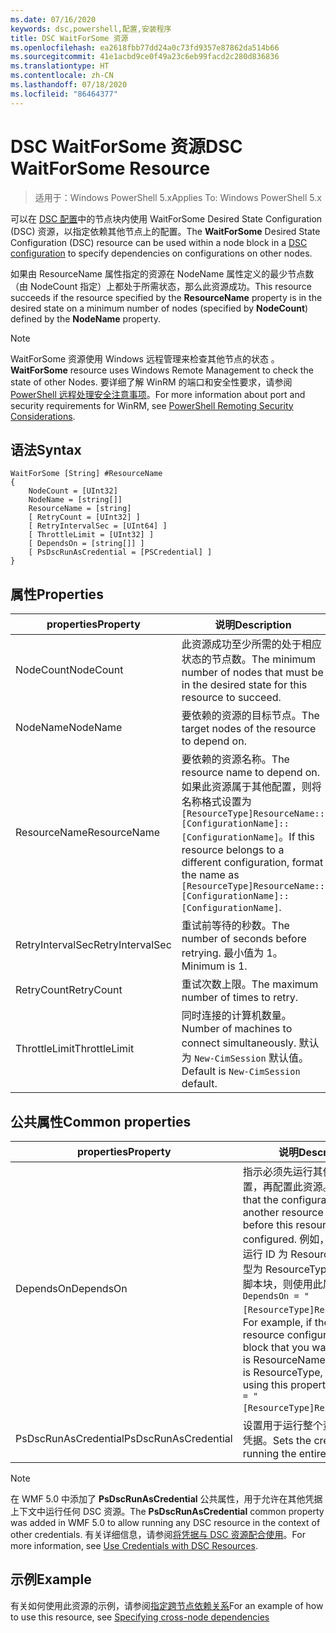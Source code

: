 ```yaml
---
ms.date: 07/16/2020
keywords: dsc,powershell,配置,安装程序
title: DSC WaitForSome 资源
ms.openlocfilehash: ea2618fbb77dd24a0c73fd9357e87862da514b66
ms.sourcegitcommit: 41e1acbd9ce0f49a23c6eb99facd2c280d836836
ms.translationtype: HT
ms.contentlocale: zh-CN
ms.lasthandoff: 07/18/2020
ms.locfileid: "86464377"
---
```

# <a name="dsc-waitforsome-resource"></a><span data-ttu-id="dd626-103">DSC WaitForSome 资源</span><span class="sxs-lookup"><span data-stu-id="dd626-103">DSC WaitForSome Resource</span></span>

> <span data-ttu-id="dd626-104">适用于：Windows PowerShell 5.x</span><span class="sxs-lookup"><span data-stu-id="dd626-104">Applies To: Windows PowerShell 5.x</span></span>

<span data-ttu-id="dd626-105">可以在 [DSC 配置](../../../configurations/configurations.md)中的节点块内使用 WaitForSome  Desired State Configuration (DSC) 资源，以指定依赖其他节点上的配置。</span><span class="sxs-lookup"><span data-stu-id="dd626-105">The **WaitForSome** Desired State Configuration (DSC) resource can be used within a node block in a [DSC configuration](../../../configurations/configurations.md) to specify dependencies on configurations on other nodes.</span></span>

<span data-ttu-id="dd626-106">如果由 ResourceName  属性指定的资源在 NodeName  属性定义的最少节点数（由 NodeCount  指定）上都处于所需状态，那么此资源成功。</span><span class="sxs-lookup"><span data-stu-id="dd626-106">This resource succeeds if the resource specified by the **ResourceName** property is in the desired state on a minimum number of nodes (specified by **NodeCount**) defined by the **NodeName** property.</span></span>

> [!NOTE]
> <span data-ttu-id="dd626-107">WaitForSome 资源使用 Windows 远程管理来检查其他节点的状态  。</span><span class="sxs-lookup"><span data-stu-id="dd626-107">**WaitForSome** resource uses Windows Remote Management to check the state of other Nodes.</span></span> <span data-ttu-id="dd626-108">要详细了解 WinRM 的端口和安全性要求，请参阅 [PowerShell 远程处理安全注意事项](/powershell/scripting/learn/remoting/winrmsecurity?view=powershell-6)。</span><span class="sxs-lookup"><span data-stu-id="dd626-108">For more information about port and security requirements for WinRM, see [PowerShell Remoting Security Considerations](/powershell/scripting/learn/remoting/winrmsecurity?view=powershell-6).</span></span>

## <a name="syntax"></a><span data-ttu-id="dd626-109">语法</span><span class="sxs-lookup"><span data-stu-id="dd626-109">Syntax</span></span>

```Syntax
WaitForSome [String] #ResourceName
{
    NodeCount = [UInt32]
    NodeName = [string[]]
    ResourceName = [string]
    [ RetryCount = [UInt32] ]
    [ RetryIntervalSec = [UInt64] ]
    [ ThrottleLimit = [UInt32] ]
    [ DependsOn = [string[]] ]
    [ PsDscRunAsCredential = [PSCredential] ]
}
```

## <a name="properties"></a><span data-ttu-id="dd626-110">属性</span><span class="sxs-lookup"><span data-stu-id="dd626-110">Properties</span></span>

|<span data-ttu-id="dd626-111">properties</span><span class="sxs-lookup"><span data-stu-id="dd626-111">Property</span></span> |<span data-ttu-id="dd626-112">说明</span><span class="sxs-lookup"><span data-stu-id="dd626-112">Description</span></span> |
|---|---|
|<span data-ttu-id="dd626-113">NodeCount</span><span class="sxs-lookup"><span data-stu-id="dd626-113">NodeCount</span></span> |<span data-ttu-id="dd626-114">此资源成功至少所需的处于相应状态的节点数。</span><span class="sxs-lookup"><span data-stu-id="dd626-114">The minimum number of nodes that must be in the desired state for this resource to succeed.</span></span> |
|<span data-ttu-id="dd626-115">NodeName</span><span class="sxs-lookup"><span data-stu-id="dd626-115">NodeName</span></span> |<span data-ttu-id="dd626-116">要依赖的资源的目标节点。</span><span class="sxs-lookup"><span data-stu-id="dd626-116">The target nodes of the resource to depend on.</span></span> |
|<span data-ttu-id="dd626-117">ResourceName</span><span class="sxs-lookup"><span data-stu-id="dd626-117">ResourceName</span></span> |<span data-ttu-id="dd626-118">要依赖的资源名称。</span><span class="sxs-lookup"><span data-stu-id="dd626-118">The resource name to depend on.</span></span> <span data-ttu-id="dd626-119">如果此资源属于其他配置，则将名称格式设置为 `[ResourceType]ResourceName::[ConfigurationName]::[ConfigurationName]`。</span><span class="sxs-lookup"><span data-stu-id="dd626-119">If this resource belongs to a different configuration, format the name as `[ResourceType]ResourceName::[ConfigurationName]::[ConfigurationName]`.</span></span> |
|<span data-ttu-id="dd626-120">RetryIntervalSec</span><span class="sxs-lookup"><span data-stu-id="dd626-120">RetryIntervalSec</span></span> |<span data-ttu-id="dd626-121">重试前等待的秒数。</span><span class="sxs-lookup"><span data-stu-id="dd626-121">The number of seconds before retrying.</span></span> <span data-ttu-id="dd626-122">最小值为 1。</span><span class="sxs-lookup"><span data-stu-id="dd626-122">Minimum is 1.</span></span> |
|<span data-ttu-id="dd626-123">RetryCount</span><span class="sxs-lookup"><span data-stu-id="dd626-123">RetryCount</span></span> |<span data-ttu-id="dd626-124">重试次数上限。</span><span class="sxs-lookup"><span data-stu-id="dd626-124">The maximum number of times to retry.</span></span> |
|<span data-ttu-id="dd626-125">ThrottleLimit</span><span class="sxs-lookup"><span data-stu-id="dd626-125">ThrottleLimit</span></span> |<span data-ttu-id="dd626-126">同时连接的计算机数量。</span><span class="sxs-lookup"><span data-stu-id="dd626-126">Number of machines to connect simultaneously.</span></span> <span data-ttu-id="dd626-127">默认为 `New-CimSession` 默认值。</span><span class="sxs-lookup"><span data-stu-id="dd626-127">Default is `New-CimSession` default.</span></span> |

## <a name="common-properties"></a><span data-ttu-id="dd626-128">公共属性</span><span class="sxs-lookup"><span data-stu-id="dd626-128">Common properties</span></span>

|<span data-ttu-id="dd626-129">properties</span><span class="sxs-lookup"><span data-stu-id="dd626-129">Property</span></span> |<span data-ttu-id="dd626-130">说明</span><span class="sxs-lookup"><span data-stu-id="dd626-130">Description</span></span> |
|---|---|
|<span data-ttu-id="dd626-131">DependsOn</span><span class="sxs-lookup"><span data-stu-id="dd626-131">DependsOn</span></span> |<span data-ttu-id="dd626-132">指示必须先运行其他资源的配置，再配置此资源。</span><span class="sxs-lookup"><span data-stu-id="dd626-132">Indicates that the configuration of another resource must run before this resource is configured.</span></span> <span data-ttu-id="dd626-133">例如，如果想要首先运行 ID 为 ResourceName、类型为 ResourceType 的资源配置脚本块，则使用此属性的语法为 `DependsOn = "[ResourceType]ResourceName"`。</span><span class="sxs-lookup"><span data-stu-id="dd626-133">For example, if the ID of the resource configuration script block that you want to run first is ResourceName and its type is ResourceType, the syntax for using this property is `DependsOn = "[ResourceType]ResourceName"`.</span></span> |
|<span data-ttu-id="dd626-134">PsDscRunAsCredential</span><span class="sxs-lookup"><span data-stu-id="dd626-134">PsDscRunAsCredential</span></span> |<span data-ttu-id="dd626-135">设置用于运行整个资源的身份的凭据。</span><span class="sxs-lookup"><span data-stu-id="dd626-135">Sets the credential for running the entire resource as.</span></span> |

> [!NOTE]
> <span data-ttu-id="dd626-136">在 WMF 5.0 中添加了 **PsDscRunAsCredential** 公共属性，用于允许在其他凭据上下文中运行任何 DSC 资源。</span><span class="sxs-lookup"><span data-stu-id="dd626-136">The **PsDscRunAsCredential** common property was added in WMF 5.0 to allow running any DSC resource in the context of other credentials.</span></span> <span data-ttu-id="dd626-137">有关详细信息，请参阅[将凭据与 DSC 资源配合使用](../../../configurations/runasuser.md)。</span><span class="sxs-lookup"><span data-stu-id="dd626-137">For more information, see [Use Credentials with DSC Resources](../../../configurations/runasuser.md).</span></span>

## <a name="example"></a><span data-ttu-id="dd626-138">示例</span><span class="sxs-lookup"><span data-stu-id="dd626-138">Example</span></span>

<span data-ttu-id="dd626-139">有关如何使用此资源的示例，请参阅[指定跨节点依赖关系](../../../configurations/crossNodeDependencies.md)</span><span class="sxs-lookup"><span data-stu-id="dd626-139">For an example of how to use this resource, see [Specifying cross-node dependencies](../../../configurations/crossNodeDependencies.md)</span></span>

